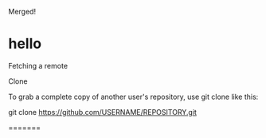 Merged!

# hello

Fetching a remote

Clone

To grab a complete copy of another user's repository, use git clone like this:

git clone https://github.com/USERNAME/REPOSITORY.git

=======


